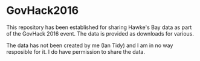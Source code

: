 # GovHack2016
This repository has been established for sharing Hawke's Bay data as part of the GovHack 2016 event.  The data is provided as downloads for various.

The data has not been created by me (Ian Tidy) and I am in no way resposible for it.  I do have permission to share the data.
